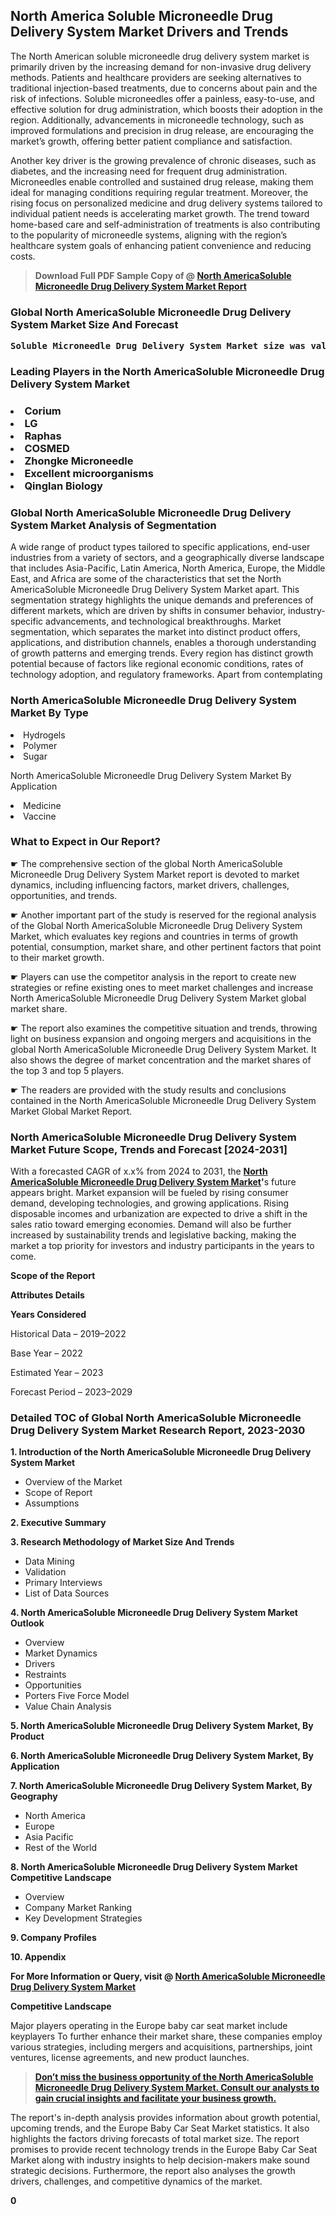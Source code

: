 <p> <h2>North America Soluble Microneedle Drug Delivery System Market Drivers and Trends</h2><p>The North American soluble microneedle drug delivery system market is primarily driven by the increasing demand for non-invasive drug delivery methods. Patients and healthcare providers are seeking alternatives to traditional injection-based treatments, due to concerns about pain and the risk of infections. Soluble microneedles offer a painless, easy-to-use, and effective solution for drug administration, which boosts their adoption in the region. Additionally, advancements in microneedle technology, such as improved formulations and precision in drug release, are encouraging the market’s growth, offering better patient compliance and satisfaction.</p><p>Another key driver is the growing prevalence of chronic diseases, such as diabetes, and the increasing need for frequent drug administration. Microneedles enable controlled and sustained drug release, making them ideal for managing conditions requiring regular treatment. Moreover, the rising focus on personalized medicine and drug delivery systems tailored to individual patient needs is accelerating market growth. The trend toward home-based care and self-administration of treatments is also contributing to the popularity of microneedle systems, aligning with the region’s healthcare system goals of enhancing patient convenience and reducing costs.</p></p><blockquote id="" class=""><strong>Download Full PDF Sample Copy of @&nbsp;<a href="https://www.verifiedmarketreports.com/download-sample/?rid=284598&utm_source=GitHub-Jan&utm_medium=260" target="_blank">North AmericaSoluble Microneedle Drug Delivery System Market Report</a>&nbsp;&nbsp;</strong></blockquote><h3 id="" class=""><strong>Global&nbsp;North AmericaSoluble Microneedle Drug Delivery System Market Size And Forecast</strong></h3><pre class="reader-text-block__code-block"><strong>Soluble Microneedle Drug Delivery System Market size was valued at USD 0.25 Billion in 2022 and is projected to reach USD 1.05 Billion by 2030, growing at a CAGR of 19.8% from 2022 to 2030.</strong></pre><h3 id="" class="">Leading Players in the&nbsp;North AmericaSoluble Microneedle Drug Delivery System Market</h3><h3 class=""></Li><Li>Corium</Li><Li> LG</Li><Li> Raphas</Li><Li> COSMED</Li><Li> Zhongke Microneedle</Li><Li> Excellent microorganisms</Li><Li> Qinglan Biology</h3><h3 id="" class="">Global&nbsp;North AmericaSoluble Microneedle Drug Delivery System Market Analysis of Segmentation</h3><p id="" class="">A wide range of product types tailored to specific applications, end-user industries from a variety of sectors, and a geographically diverse landscape that includes Asia-Pacific, Latin America, North America, Europe, the Middle East, and Africa are some of the characteristics that set the North AmericaSoluble Microneedle Drug Delivery System Market apart. This segmentation strategy highlights the unique demands and preferences of different markets, which are driven by shifts in consumer behavior, industry-specific advancements, and technological breakthroughs. Market segmentation, which separates the market into distinct product offers, applications, and distribution channels, enables a thorough understanding of growth patterns and emerging trends. Every region has distinct growth potential because of factors like regional economic conditions, rates of technology adoption, and regulatory frameworks. Apart from contemplating</p><h3 id="" class="">North AmericaSoluble Microneedle Drug Delivery System Market&nbsp;By Type</h3><p></Li><Li>Hydrogels</Li><Li> Polymer</Li><Li> Sugar</p><div class="" data-test-id=""><p>North AmericaSoluble Microneedle Drug Delivery System Market&nbsp;By Application</p></div><p class=""></Li><Li>Medicine</Li><Li> Vaccine</p><div class="" data-test-id=""><h3><span class="">What to Expect in Our Report?</span></h3></div><div class="" data-test-id=""><p><span class="">☛ The comprehensive section of the global North AmericaSoluble Microneedle Drug Delivery System Market report is devoted to market dynamics, including influencing factors, market drivers, challenges, opportunities, and trends.</span></p></div><div class="" data-test-id=""><p><span class="">☛ Another important part of the study is reserved for the regional analysis of the Global North AmericaSoluble Microneedle Drug Delivery System Market, which evaluates key regions and countries in terms of growth potential, consumption, market share, and other pertinent factors that point to their market growth.</span></p></div><div class="" data-test-id=""><p><span class="">☛ Players can use the competitor analysis in the report to create new strategies or refine existing ones to meet market challenges and increase North AmericaSoluble Microneedle Drug Delivery System Market global market share.</span></p></div><div class="" data-test-id=""><p><span class="">☛ The report also examines the competitive situation and trends, throwing light on business expansion and ongoing mergers and acquisitions in the global North AmericaSoluble Microneedle Drug Delivery System Market. It also shows the degree of market concentration and the market shares of the top 3 and top 5 players.</span></p></div><div class="" data-test-id=""><p><span class="">☛ The readers are provided with the study results and conclusions contained in the North AmericaSoluble Microneedle Drug Delivery System Market Global Market Report.</span></p></div><div class="" data-test-id=""><h3><span class="">North AmericaSoluble Microneedle Drug Delivery System Market Future Scope, Trends and Forecast [2024-2031]</span></h3></div><div class="" data-test-id=""><p><span class="">With a forecasted CAGR of x.x% from 2024 to 2031, the <strong><a href="https://www.verifiedmarketreports.com/download-sample/?rid=284598&utm_source=GitHub-Jan&utm_medium=260" target="_blank">North AmericaSoluble Microneedle Drug Delivery System Market</a>'</strong>s future appears bright. Market expansion will be fueled by rising consumer demand, developing technologies, and growing applications. Rising disposable incomes and urbanization are expected to drive a shift in the sales ratio toward emerging economies. Demand will also be further increased by sustainability trends and legislative backing, making the market a top priority for investors and industry participants in the years to come.</span></p><p id="ember66" class="ember-view reader-text-block__paragraph"><strong>Scope of the Report</strong></p><p id="ember67" class="ember-view reader-text-block__paragraph"><strong>Attributes Details</strong></p><p id="ember68" class="ember-view reader-text-block__paragraph"><strong>Years Considered</strong></p><p id="ember69" class="ember-view reader-text-block__paragraph">Historical Data &ndash; 2019&ndash;2022</p><p id="ember70" class="ember-view reader-text-block__paragraph">Base Year &ndash; 2022</p><p id="ember71" class="ember-view reader-text-block__paragraph">Estimated Year &ndash; 2023</p><p id="ember72" class="ember-view reader-text-block__paragraph">Forecast Period &ndash; 2023&ndash;2029</p></div><h3 id="" class="">Detailed TOC of Global North AmericaSoluble Microneedle Drug Delivery System Market Research Report, 2023-2030</h3><p id="" class=""><strong>1. Introduction of the North AmericaSoluble Microneedle Drug Delivery System Market</strong></p><ul><li>Overview of the Market</li><li>Scope of Report</li><li>Assumptions</li></ul><p id="" class=""><strong>2. Executive Summary</strong></p><p id="" class=""><strong>3. Research Methodology of Market Size And Trends</strong></p><ul><li>Data Mining</li><li>Validation</li><li>Primary Interviews</li><li>List of Data Sources</li></ul><p id="" class=""><strong>4. North AmericaSoluble Microneedle Drug Delivery System Market Outlook</strong></p><ul><li>Overview</li><li>Market Dynamics</li><li>Drivers</li><li>Restraints</li><li>Opportunities</li><li>Porters Five Force Model</li><li>Value Chain Analysis</li></ul><p id="" class=""><strong>5. North AmericaSoluble Microneedle Drug Delivery System Market, By Product</strong></p><p id="" class=""><strong>6. North AmericaSoluble Microneedle Drug Delivery System Market, By Application</strong></p><p id="" class=""><strong>7. North AmericaSoluble Microneedle Drug Delivery System Market, By Geography</strong></p><ul><li>North America</li><li>Europe</li><li>Asia Pacific</li><li>Rest of the World</li></ul><p id="" class=""><strong>8. North AmericaSoluble Microneedle Drug Delivery System Market Competitive Landscape</strong></p><ul><li>Overview</li><li>Company Market Ranking</li><li>Key Development Strategies</li></ul><p id="" class=""><strong>9. Company Profiles</strong></p><p id="" class=""><strong>10. Appendix</strong></p><p><strong>For More Information or Query, visit&nbsp;@ <a href="https://www.verifiedmarketreports.com/product/soluble-microneedle-drug-delivery-system-market/" target="_blank">North AmericaSoluble Microneedle Drug Delivery System Market</a></strong></p><p id="ember61" class="ember-view reader-text-block__paragraph"><strong>Competitive Landscape</strong></p><p id="ember62" class="ember-view reader-text-block__paragraph">Major players operating in the Europe baby car seat market include keyplayers To further enhance their market share, these companies employ various strategies, including mergers and acquisitions, partnerships, joint ventures, license agreements, and new product launches.</p><blockquote id="ember63" class="ember-view reader-text-block__blockquote"><strong><a href="https://www.verifiedmarketreports.com/download-sample/?rid=284598&utm_source=GitHub-Jan&utm_medium=260" target="_blank">Don&rsquo;t miss the business opportunity of the North AmericaSoluble Microneedle Drug Delivery System Market. Consult our analysts to gain crucial insights and facilitate your business growth.</a></strong></blockquote><p id="ember64" class="ember-view reader-text-block__paragraph">The report's in-depth analysis provides information about growth potential, upcoming trends, and the Europe Baby Car Seat Market statistics. It also highlights the factors driving forecasts of total market size. The report promises to provide recent technology trends in the Europe Baby Car Seat Market along with industry insights to help decision-makers make sound strategic decisions. Furthermore, the report also analyses the growth drivers, challenges, and competitive dynamics of the market.</p><p class="ember-view reader-text-block__paragraph"><strong>0</strong></p>
